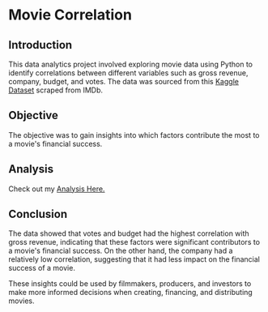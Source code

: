 # Movie Correlation

## Introduction
This data analytics project involved exploring movie data using Python to identify correlations between different variables such as gross revenue, company, budget, and votes. The data was sourced from this [Kaggle Dataset](https://www.kaggle.com/datasets/danielgrijalvas/movies) scraped from IMDb.

## Objective
The objective was to gain insights into which factors contribute the most to a movie's financial success.

## Analysis
Check out my [Analysis Here.](https://github.com/JalenCanty/Movie_Correlation/blob/main/Movie%20Correlation.ipynb)

## Conclusion
The data showed that votes and budget had the highest correlation with gross revenue, indicating that these factors were significant contributors to a movie's financial success. On the other hand, the company had a relatively low correlation, suggesting that it had less impact on the financial success of a movie. 

These insights could be used by filmmakers, producers, and investors to make more informed decisions when creating, financing, and distributing movies.
